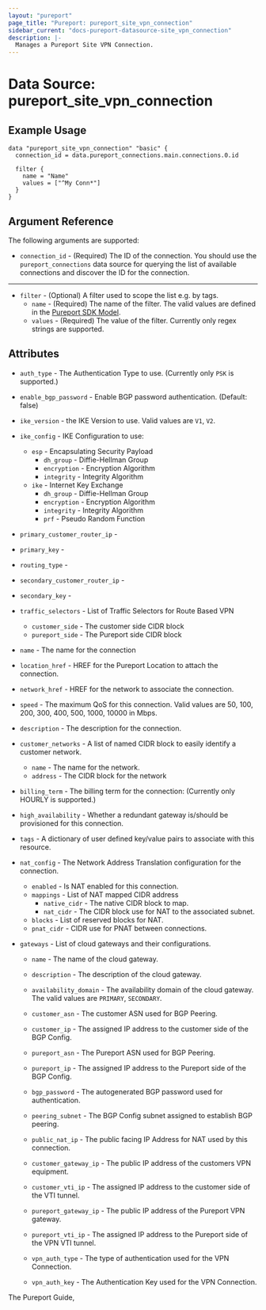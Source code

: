 ```yaml
---
layout: "pureport"
page_title: "Pureport: pureport_site_vpn_connection"
sidebar_current: "docs-pureport-datasource-site_vpn_connection"
description: |-
  Manages a Pureport Site VPN Connection.
---
```


# Data Source: pureport\_site\_vpn\_connection

## Example Usage

```hcl
data "pureport_site_vpn_connection" "basic" {
  connection_id = data.pureport_connections.main.connections.0.id

  filter {
    name = "Name"
    values = ["^My Conn*"]
  }
}
```

## Argument Reference

The following arguments are supported:

* `connection_id` - (Required) The ID of the connection. You should use the `pureport_connections` data source
  for querying the list of available connections and discover the ID for the connection.

- - -

* `filter` - (Optional) A filter used to scope the list e.g. by tags.
  * `name` - (Required) The name of the filter. The valid values are defined in the [Pureport SDK Model](https://github.com/pureport/pureport-sdk-go/blob/develop/docs/client/SiteIpSecVpnConnection.md).
  * `values` - (Required) The value of the filter. Currently only regex strings are supported.

## Attributes

* `auth_type` - The Authentication Type to use. (Currently only `PSK` is supported.)
* `enable_bgp_password` - Enable BGP password authentication. (Default:  false)
* `ike_version` - the IKE Version to use. Valid values are `V1`, `V2`.

* `ike_config` - IKE Configuration to use:
    * `esp` - Encapsulating Security Payload
        * `dh_group` - Diffie-Hellman Group
        * `encryption` - Encryption Algorithm
        * `integrity` - Integrity Algorithm
    * `ike` - Internet Key Exchange
        * `dh_group` - Diffie-Hellman Group
        * `encryption` - Encryption Algorithm
        * `integrity` - Integrity Algorithm
        * `prf` - Pseudo Random Function
* `primary_customer_router_ip` - 
* `primary_key` - 
* `routing_type` - 
* `secondary_customer_router_ip` - 
* `secondary_key` - 
* `traffic_selectors` - List of Traffic Selectors for Route Based VPN
    * `customer_side` - The customer side CIDR block
    * `pureport_side` - The Pureport side CIDR block

* `name` - The name for the connection
* `location_href` - HREF for the Pureport Location to attach the connection.
* `network_href` - HREF for the network to associate the connection.
* `speed` - The maximum QoS for this connection. Valid values are 50, 100, 200, 300, 400, 500, 1000, 10000 in Mbps.
* `description` - The description for the connection.
* `customer_networks` - A list of named CIDR block to easily identify a customer network.
    * `name` - The name for the network.
    * `address` - The CIDR block for the network
* `billing_term` - The billing term for the connection: (Currently only HOURLY is supported.)
* `high_availability` - Whether a redundant gateway is/should be provisioned for this connection.
* `tags` - A dictionary of user defined key/value pairs to associate with this resource.
* `nat_config` - The Network Address Translation configuration for the connection.
    * `enabled` - Is NAT enabled for this connection.
    * `mappings` - List of NAT mapped CIDR address
        * `native_cidr` - The native CIDR block to map.
        * `nat_cidr` - The CIDR block use for NAT to the associated subnet.
    * `blocks` - List of reserved blocks for NAT.
    * `pnat_cidr` - CIDR use for PNAT between connections.

* `gateways` - List of cloud gateways and their configurations.

    * `name` - The name of the cloud gateway.

    * `description` - The description of the cloud gateway.

    * `availability_domain` - The availability domain of the cloud gateway. The valid values are `PRIMARY`, `SECONDARY`.

    * `customer_asn` - The customer ASN used for BGP Peering.

    * `customer_ip` - The assigned IP address to the customer side of the BGP Config.

    * `pureport_asn` - The Pureport ASN used for BGP Peering.

    * `pureport_ip` -  The assigned IP address to the Pureport side of the BGP Config.

    * `bgp_password` - The autogenerated BGP password used for authentication.

    * `peering_subnet` - The BGP Config subnet assigned to establish BGP peering.

    * `public_nat_ip` - The public facing IP Address for NAT used by this connection.

    * `customer_gateway_ip` - The public IP address of the customers VPN equipment.

    * `customer_vti_ip` - The assigned IP address to the customer side of the VTI tunnel.

    * `pureport_gateway_ip` - The public IP address of the Pureport VPN gateway.

    * `pureport_vti_ip` - The assigned IP address to the Pureport side of the VPN VTI tunnel.

    * `vpn_auth_type` - The type of authentication used for the VPN Connection.

    * `vpn_auth_key` - The Authentication Key used for the VPN Connection.

The Pureport Guide, []()
